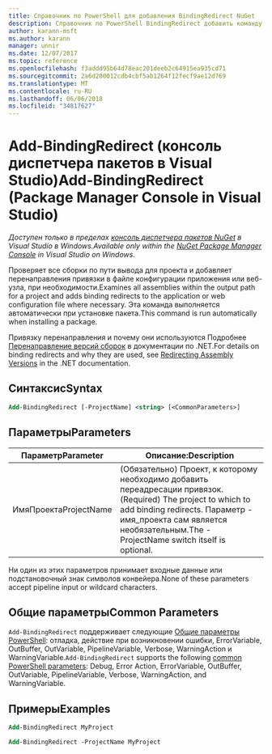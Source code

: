 ```yaml
---
title: Справочник по PowerShell для добавления BindingRedirect NuGet
description: Справочник по PowerShell BindingRedirect добавить команду в консоли диспетчера пакетов NuGet в Visual Studio.
author: karann-msft
ms.author: karann
manager: unnir
ms.date: 12/07/2017
ms.topic: reference
ms.openlocfilehash: f3addd95b64d78eac201deeb2c64915ea935cd71
ms.sourcegitcommit: 2a6d200012cdb4cbf5ab1264f12fecf9ae12d769
ms.translationtype: MT
ms.contentlocale: ru-RU
ms.lasthandoff: 06/06/2018
ms.locfileid: "34817627"
---
```

# <a name="add-bindingredirect-package-manager-console-in-visual-studio"></a><span data-ttu-id="52009-103">Add-BindingRedirect (консоль диспетчера пакетов в Visual Studio)</span><span class="sxs-lookup"><span data-stu-id="52009-103">Add-BindingRedirect (Package Manager Console in Visual Studio)</span></span>

<span data-ttu-id="52009-104">*Доступен только в пределах [консоль диспетчера пакетов NuGet](package-manager-console.md) в Visual Studio в Windows.*</span><span class="sxs-lookup"><span data-stu-id="52009-104">*Available only within the [NuGet Package Manager Console](package-manager-console.md) in Visual Studio on Windows.*</span></span>

<span data-ttu-id="52009-105">Проверяет все сборки по пути вывода для проекта и добавляет перенаправления привязки в файле конфигурации приложения или веб-узла, при необходимости.</span><span class="sxs-lookup"><span data-stu-id="52009-105">Examines all assemblies within the output path for a project and adds binding redirects to the application or web configuration file where necessary.</span></span> <span data-ttu-id="52009-106">Эта команда выполняется автоматически при установке пакета.</span><span class="sxs-lookup"><span data-stu-id="52009-106">This command is run automatically when installing a package.</span></span>

<span data-ttu-id="52009-107">Привязку перенаправления и почему они используются Подробнее [Перенаправление версий сборок](/dotnet/framework/configure-apps/redirect-assembly-versions) в документации по .NET.</span><span class="sxs-lookup"><span data-stu-id="52009-107">For details on binding redirects and why they are used, see [Redirecting Assembly Versions](/dotnet/framework/configure-apps/redirect-assembly-versions) in the .NET documentation.</span></span>

## <a name="syntax"></a><span data-ttu-id="52009-108">Синтаксис</span><span class="sxs-lookup"><span data-stu-id="52009-108">Syntax</span></span>

```ps
Add-BindingRedirect [-ProjectName] <string> [<CommonParameters>]
```

## <a name="parameters"></a><span data-ttu-id="52009-109">Параметры</span><span class="sxs-lookup"><span data-stu-id="52009-109">Parameters</span></span>

| <span data-ttu-id="52009-110">Параметр</span><span class="sxs-lookup"><span data-stu-id="52009-110">Parameter</span></span> | <span data-ttu-id="52009-111">Описание:</span><span class="sxs-lookup"><span data-stu-id="52009-111">Description</span></span> |
| --- | --- |
| <span data-ttu-id="52009-112">ИмяПроекта</span><span class="sxs-lookup"><span data-stu-id="52009-112">ProjectName</span></span> | <span data-ttu-id="52009-113">(Обязательно) Проект, к которому необходимо добавить переадресации привязок.</span><span class="sxs-lookup"><span data-stu-id="52009-113">(Required) The project to which to add binding redirects.</span></span> <span data-ttu-id="52009-114">Параметр - имя_проекта сам является необязательным.</span><span class="sxs-lookup"><span data-stu-id="52009-114">The -ProjectName switch itself is optional.</span></span> |

<span data-ttu-id="52009-115">Ни один из этих параметров принимает входные данные или подстановочный знак символов конвейера.</span><span class="sxs-lookup"><span data-stu-id="52009-115">None of these parameters accept pipeline input or wildcard characters.</span></span>

## <a name="common-parameters"></a><span data-ttu-id="52009-116">Общие параметры</span><span class="sxs-lookup"><span data-stu-id="52009-116">Common Parameters</span></span>

<span data-ttu-id="52009-117">`Add-BindingRedirect` поддерживает следующие [Общие параметры PowerShell](http://go.microsoft.com/fwlink/?LinkID=113216): отладка, действие при возникновении ошибки, ErrorVariable, OutBuffer, OutVariable, PipelineVariable, Verbose, WarningAction и WarningVariable.</span><span class="sxs-lookup"><span data-stu-id="52009-117">`Add-BindingRedirect` supports the following [common PowerShell parameters](http://go.microsoft.com/fwlink/?LinkID=113216): Debug, Error Action, ErrorVariable, OutBuffer, OutVariable, PipelineVariable, Verbose, WarningAction, and WarningVariable.</span></span>

## <a name="examples"></a><span data-ttu-id="52009-118">Примеры</span><span class="sxs-lookup"><span data-stu-id="52009-118">Examples</span></span>

```ps
Add-BindingRedirect MyProject

Add-BindingRedirect -ProjectName MyProject
```